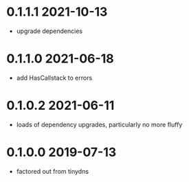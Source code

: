 0.1.1.1 2021-10-13
==================
- upgrade dependencies

0.1.1.0 2021-06-18
==================
- add HasCallstack to errors

0.1.0.2 2021-06-11
==================
- loads of dependency upgrades, particularly no more fluffy

0.1.0.0 2019-07-13
==================
- factored out from tinydns
